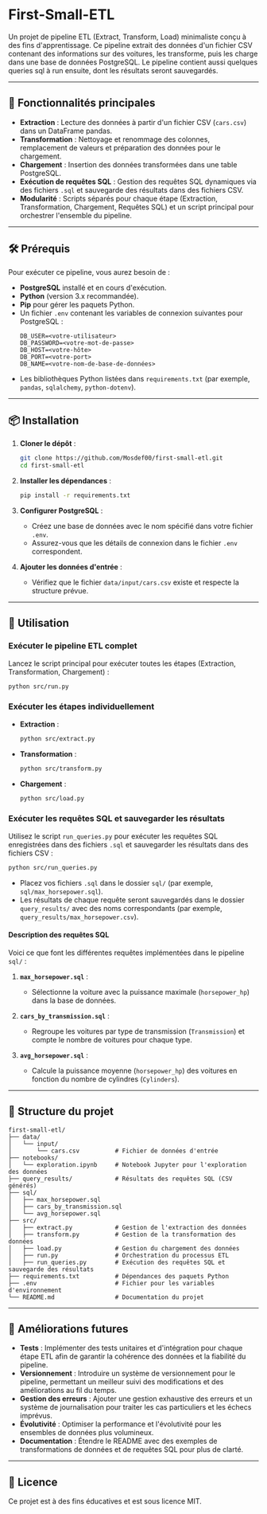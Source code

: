 # First-Small-ETL

Un projet de pipeline ETL (Extract, Transform, Load) minimaliste conçu à des fins d'apprentissage. Ce pipeline extrait des données d'un fichier CSV contenant des informations sur des voitures, les transforme, puis les charge dans une base de données PostgreSQL. Le pipeline contient aussi quelques queries sql à run ensuite, dont les résultats seront sauvegardés.

---

## 🚀 Fonctionnalités principales
- **Extraction** : Lecture des données à partir d'un fichier CSV (`cars.csv`) dans un DataFrame pandas.
- **Transformation** : Nettoyage et renommage des colonnes, remplacement de valeurs et préparation des données pour le chargement.
- **Chargement** : Insertion des données transformées dans une table PostgreSQL.
- **Exécution de requêtes SQL** : Gestion des requêtes SQL dynamiques via des fichiers `.sql` et sauvegarde des résultats dans des fichiers CSV.
- **Modularité** : Scripts séparés pour chaque étape (Extraction, Transformation, Chargement, Requêtes SQL) et un script principal pour orchestrer l'ensemble du pipeline.

---

## 🛠️ Prérequis
Pour exécuter ce pipeline, vous aurez besoin de :
- **PostgreSQL** installé et en cours d'exécution.
- **Python** (version 3.x recommandée).
- **Pip** pour gérer les paquets Python.
- Un fichier `.env` contenant les variables de connexion suivantes pour PostgreSQL :
  ```
  DB_USER=<votre-utilisateur>
  DB_PASSWORD=<votre-mot-de-passe>
  DB_HOST=<votre-hôte>
  DB_PORT=<votre-port>
  DB_NAME=<votre-nom-de-base-de-données>
  ```
- Les bibliothèques Python listées dans `requirements.txt` (par exemple, `pandas`, `sqlalchemy`, `python-dotenv`).

---

## 📦 Installation

1. **Cloner le dépôt** :
   ```bash
   git clone https://github.com/Mosdef00/first-small-etl.git
   cd first-small-etl
   ```

2. **Installer les dépendances** :
   ```bash
   pip install -r requirements.txt
   ```

3. **Configurer PostgreSQL** :
   - Créez une base de données avec le nom spécifié dans votre fichier `.env`.
   - Assurez-vous que les détails de connexion dans le fichier `.env` correspondent.

4. **Ajouter les données d'entrée** :
   - Vérifiez que le fichier `data/input/cars.csv` existe et respecte la structure prévue.

---

## 🚀 Utilisation

### **Exécuter le pipeline ETL complet**
Lancez le script principal pour exécuter toutes les étapes (Extraction, Transformation, Chargement) :
```bash
python src/run.py
```

### **Exécuter les étapes individuellement**
- **Extraction** :
  ```bash
  python src/extract.py
  ```
- **Transformation** :
  ```bash
  python src/transform.py
  ```
- **Chargement** :
  ```bash
  python src/load.py
  ```

### **Exécuter les requêtes SQL et sauvegarder les résultats**
Utilisez le script `run_queries.py` pour exécuter les requêtes SQL enregistrées dans des fichiers `.sql` et sauvegarder les résultats dans des fichiers CSV :
```bash
python src/run_queries.py
```

- Placez vos fichiers `.sql` dans le dossier `sql/` (par exemple, `sql/max_horsepower.sql`).
- Les résultats de chaque requête seront sauvegardés dans le dossier `query_results/` avec des noms correspondants (par exemple, `query_results/max_horsepower.csv`).

#### **Description des requêtes SQL**
Voici ce que font les différentes requêtes implémentées dans le pipeline `sql/` :

1. **`max_horsepower.sql`** :
   - Sélectionne la voiture avec la puissance maximale (`horsepower_hp`) dans la base de données.

2. **`cars_by_transmission.sql`** :
   - Regroupe les voitures par type de transmission (`Transmission`) et compte le nombre de voitures pour chaque type.

3. **`avg_horsepower.sql`** :
   - Calcule la puissance moyenne (`horsepower_hp`) des voitures en fonction du nombre de cylindres (`Cylinders`).
  

---

## 📂 Structure du projet

```
first-small-etl/
├── data/
│   └── input/
│       └── cars.csv          # Fichier de données d'entrée
├── notebooks/
│   └── exploration.ipynb     # Notebook Jupyter pour l'exploration des données
├── query_results/            # Résultats des requêtes SQL (CSV générés)
├── sql/
│   ├── max_horsepower.sql    
│   ├── cars_by_transmission.sql
│   └── avg_horsepower.sql
├── src/
│   ├── extract.py            # Gestion de l'extraction des données
│   ├── transform.py          # Gestion de la transformation des données
│   ├── load.py               # Gestion du chargement des données
│   ├── run.py                # Orchestration du processus ETL
│   ├── run_queries.py        # Exécution des requêtes SQL et sauvegarde des résultats
├── requirements.txt          # Dépendances des paquets Python
├── .env                      # Fichier pour les variables d'environnement
└── README.md                 # Documentation du projet
```

---

## 🐾 Améliorations futures
- **Tests** : Implémenter des tests unitaires et d'intégration pour chaque étape ETL afin de garantir la cohérence des données et la fiabilité du pipeline.
- **Versionnement** : Introduire un système de versionnement pour le pipeline, permettant un meilleur suivi des modifications et des améliorations au fil du temps.
- **Gestion des erreurs** : Ajouter une gestion exhaustive des erreurs et un système de journalisation pour traiter les cas particuliers et les échecs imprévus.
- **Évolutivité** : Optimiser la performance et l'évolutivité pour les ensembles de données plus volumineux.
- **Documentation** : Étendre le README avec des exemples de transformations de données et de requêtes SQL pour plus de clarté.

---

## 📝 Licence
Ce projet est à des fins éducatives et est sous licence MIT.